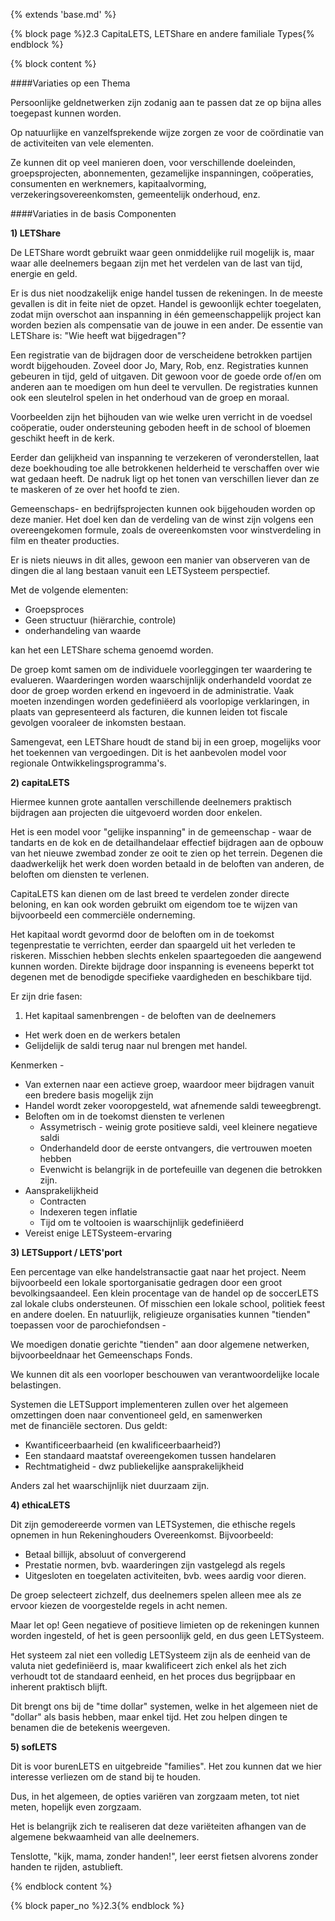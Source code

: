 {% extends 'base.md' %}

{% block page %}2.3 CapitaLETS, LETShare en andere familiale Types{% endblock %}

{% block content %}

####Variaties op een Thema

Persoonlijke geldnetwerken zijn zodanig aan te passen dat ze op bijna alles toegepast
kunnen worden. 

Op natuurlijke en vanzelfsprekende wijze zorgen ze voor de coördinatie van 
de activiteiten van vele elementen.

Ze kunnen dit op veel manieren doen, voor verschillende doeleinden, groepsprojecten, 
abonnementen, gezamelijke inspanningen, coöperaties, consumenten en werknemers, 
kapitaalvorming, verzekeringsovereenkomsten, gemeentelijk onderhoud, enz. 

####Variaties in de basis Componenten

**1) LETShare**

De LETShare wordt gebruikt waar geen onmiddelijke ruil mogelijk is, maar waar alle
deelnemers begaan zijn met het verdelen van de last van tijd, energie en geld.

Er is dus niet noodzakelijk enige handel tussen de rekeningen. In de meeste
gevallen is dit in feite niet de opzet. Handel is gewoonlijk echter toegelaten, zodat
mijn overschot aan inspanning in één gemeenschappelijk project kan worden bezien
als compensatie van de jouwe in een ander.
De essentie van LETShare is: "Wie heeft wat bijgedragen"?

Een registratie van de bijdragen door de verscheidene betrokken partijen wordt
bijgehouden. Zoveel door Jo, Mary, Rob, enz. Registraties kunnen gebeuren in
tijd, geld of uitgaven. Dit gewoon voor de goede orde of/en om
anderen aan te moedigen om hun deel te vervullen. De registraties kunnen ook
een sleutelrol spelen in het onderhoud van de groep en moraal.

Voorbeelden zijn het bijhouden van wie welke uren verricht in de voedsel
coöperatie, ouder ondersteuning geboden heeft in de school of bloemen geschikt
heeft in de kerk.

Eerder dan gelijkheid van inspanning te verzekeren of veronderstellen, 
laat deze boekhouding toe alle betrokkenen helderheid te verschaffen over 
wie wat gedaan heeft. De nadruk ligt op het tonen van verschillen liever 
dan ze te maskeren of ze over het hoofd te zien.

Gemeenschaps- en bedrijfsprojecten kunnen ook bijgehouden worden op deze manier.
Het doel ken dan de verdeling van de winst zijn volgens een overeengekomen formule,
zoals de overeenkomsten voor winstverdeling in film en theater producties.

Er is niets nieuws in dit alles, gewoon een manier van observeren van de
dingen die al lang bestaan vanuit een LETSysteem perspectief.

Met de volgende elementen:

* Groepsproces
* Geen structuur (hiërarchie, controle)
* onderhandeling van waarde

kan het een LETShare schema genoemd worden.

De groep komt samen om de individuele voorleggingen ter waardering te evalueren.
Waarderingen worden waarschijnlijk onderhandeld voordat ze door de groep
worden erkend en ingevoerd in de administratie. Vaak moeten inzendingen worden
gedefiniëerd als voorlopige verklaringen, in plaats van gepresenteerd als facturen,
die kunnen leiden tot fiscale gevolgen vooraleer de inkomsten bestaan.

Samengevat, een LETShare houdt de stand bij in een groep, mogelijks voor het
toekennen van vergoedingen. Dit is het aanbevolen model voor regionale
Ontwikkelingsprogramma's.

**2) capitaLETS** 

Hiermee kunnen grote aantallen verschillende deelnemers praktisch
bijdragen aan projecten die uitgevoerd worden door enkelen.

Het is een model voor "gelijke inspanning" in de gemeenschap - waar 
de tandarts en de kok en de detailhandelaar effectief bijdragen aan 
de opbouw van het nieuwe zwembad zonder ze ooit te zien op het terrein.
Degenen die daadwerkelijk het werk doen worden betaald in de beloften 
van anderen, de beloften om diensten te verlenen.

CapitaLETS kan dienen om de last breed te verdelen zonder directe beloning, en
kan ook worden gebruikt om eigendom toe te wijzen van bijvoorbeeld een commerciële
onderneming.

Het kapitaal wordt gevormd door de beloften om in de toekomst tegenprestatie
te verrichten, eerder dan spaargeld uit het verleden te riskeren. 
Misschien hebben slechts enkelen spaartegoeden die aangewend kunnen worden. 
Direkte bijdrage door inspanning is eveneens beperkt tot degenen met de 
benodigde specifieke vaardigheden en beschikbare tijd.

Er zijn drie fasen:

1. Het kapitaal samenbrengen - de beloften van de deelnemers
*  Het werk doen en de werkers betalen
*  Gelijdelijk de saldi terug naar nul brengen met handel.

Kenmerken -

* Van externen naar een actieve groep, waardoor meer bijdragen 
vanuit een bredere basis mogelijk zijn
* Handel wordt zeker vooropgesteld, wat afnemende saldi teweegbrengt.
* Beloften om in de toekomst diensten te verlenen
   * Assymetrisch - weinig grote positieve saldi, veel kleinere negatieve saldi
   * Onderhandeld door de eerste ontvangers, die vertrouwen moeten hebben
   * Evenwicht is belangrijk in de portefeuille van degenen die betrokken zijn.
* Aansprakelijkheid 
   * Contracten
   * Indexeren tegen inflatie
   * Tijd om te voltooien is waarschijnlijk gedefiniëerd
* Vereist enige LETSysteem-ervaring

**3) LETSupport  / LETS'port**

Een percentage van elke handelstransactie gaat naar het project.
Neem bijvoorbeeld een lokale sportorganisatie gedragen door een 
groot bevolkingsaandeel. Een klein procentage van de handel op de soccerLETS
zal lokale clubs ondersteunen. Of misschien een lokale school, politiek
feest en andere doelen. En natuurlijk, religieuze organisaties kunnen
"tienden" toepassen voor de parochiefondsen -

We moedigen donatie gerichte "tienden" aan door algemene netwerken, 
bijvoorbeeldnaar het Gemeenschaps Fonds.

We kunnen dit als een voorloper beschouwen van verantwoordelijke locale 
belastingen.

Systemen die LETSupport implementeren zullen over het algemeen 
omzettingen doen naar conventioneel geld, en samenwerken  
met de financiële sectoren. Dus geldt:

* Kwantificeerbaarheid (en kwalificeerbaarheid?)
* Een standaard maatstaf overeengekomen tussen handelaren
* Rechtmatigheid - dwz publiekelijke aansprakelijkheid

Anders zal het waarschijnlijk niet duurzaam zijn.

**4) ethicaLETS** 

Dit zijn gemodereerde vormen van LETSystemen, die ethische
regels opnemen in hun Rekeninghouders Overeenkomst. Bijvoorbeeld:

* Betaal billijk, absoluut of convergerend
* Prestatie normen, bvb. waarderingen zijn vastgelegd als regels
* Uitgesloten en toegelaten activiteiten, bvb. wees aardig voor dieren.

De groep selecteert zichzelf, dus deelnemers spelen alleen mee als ze ervoor kiezen
de voorgestelde regels in acht nemen.

Maar let op! Geen  negatieve of positieve limieten op de rekeningen 
kunnen worden ingesteld, of het is geen persoonlijk geld, en dus geen LETSysteem.

Het systeem zal niet een volledig LETSysteem zijn als de eenheid van de valuta niet 
gedefiniëerd is, maar kwalificeert zich enkel als het zich verhoudt 
tot de standaard eenheid, en het proces dus begrijpbaar en inherent praktisch blijft. 

Dit brengt ons bij de "time dollar" systemen, welke in het algemeen 
niet de "dollar" als basis hebben, maar enkel tijd. 
Het zou helpen dingen te benamen die de betekenis weergeven.

**5) sofLETS** 

Dit is voor burenLETS en uitgebreide "families". Het zou kunnen dat we
hier interesse verliezen om de stand bij te houden. 

Dus, in het algemeen, de opties variëren van zorgzaam meten, tot niet
meten, hopelijk even zorgzaam.

Het is belangrijk zich te realiseren dat deze variëteiten afhangen van de
algemene bekwaamheid van alle deelnemers. 

Tenslotte, "kijk, mama, zonder handen!", leer eerst fietsen alvorens 
zonder handen te rijden, astublieft.

{% endblock content %}

{% block paper_no %}2.3{% endblock %}

